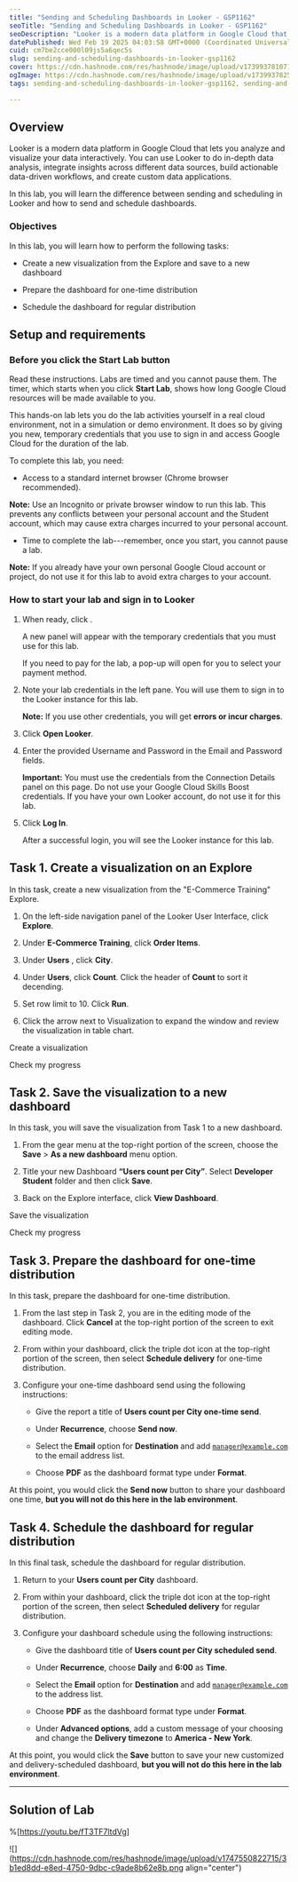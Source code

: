 ```yaml
---
title: "Sending and Scheduling Dashboards in Looker - GSP1162"
seoTitle: "Sending and Scheduling Dashboards in Looker - GSP1162"
seoDescription: "Looker is a modern data platform in Google Cloud that lets you analyze and visualize your data interactively. You can use Looker to do in-depth data analysi"
datePublished: Wed Feb 19 2025 04:03:58 GMT+0000 (Coordinated Universal Time)
cuid: cm7be2cce000l09js5a6qec5s
slug: sending-and-scheduling-dashboards-in-looker-gsp1162
cover: https://cdn.hashnode.com/res/hashnode/image/upload/v1739937810719/6f305fe0-559c-438a-835d-02aafa7684d4.png
ogImage: https://cdn.hashnode.com/res/hashnode/image/upload/v1739937825836/58d3e279-8847-4d42-931d-44ff14539d92.png
tags: sending-and-scheduling-dashboards-in-looker-gsp1162, sending-and-scheduling-dashboards-in-looker, gsp1162

---
```


## **Overview**

Looker is a modern data platform in Google Cloud that lets you analyze and visualize your data interactively. You can use Looker to do in-depth data analysis, integrate insights across different data sources, build actionable data-driven workflows, and create custom data applications.

In this lab, you will learn the difference between sending and scheduling in Looker and how to send and schedule dashboards.

### Objectives

In this lab, you will learn how to perform the following tasks:

* Create a new visualization from the Explore and save to a new dashboard
    
* Prepare the dashboard for one-time distribution
    
* Schedule the dashboard for regular distribution
    

## **Setup and requirements**

### Before you click the Start Lab button

Read these instructions. Labs are timed and you cannot pause them. The timer, which starts when you click **Start Lab**, shows how long Google Cloud resources will be made available to you.

This hands-on lab lets you do the lab activities yourself in a real cloud environment, not in a simulation or demo environment. It does so by giving you new, temporary credentials that you use to sign in and access Google Cloud for the duration of the lab.

To complete this lab, you need:

* Access to a standard internet browser (Chrome browser recommended).
    

**Note:** Use an Incognito or private browser window to run this lab. This prevents any conflicts between your personal account and the Student account, which may cause extra charges incurred to your personal account.

* Time to complete the lab---remember, once you start, you cannot pause a lab.
    

**Note:** If you already have your own personal Google Cloud account or project, do not use it for this lab to avoid extra charges to your account.

### How to start your lab and sign in to Looker

1. When ready, click .
    
    A new panel will appear with the temporary credentials that you must use for this lab.
    
    If you need to pay for the lab, a pop-up will open for you to select your payment method.
    
2. Note your lab credentials in the left pane. You will use them to sign in to the Looker instance for this lab.
    
    **Note:** If you use other credentials, you will get **errors or incur charges**.
    
3. Click **Open Looker**.
    
4. Enter the provided Username and Password in the Email and Password fields.
    
    **Important:** You must use the credentials from the Connection Details panel on this page. Do not use your Google Cloud Skills Boost credentials. If you have your own Looker account, do not use it for this lab.
    
5. Click **Log In**.
    
    After a successful login, you will see the Looker instance for this lab.
    

## **Task 1. Create a visualization on an Explore**

In this task, create a new visualization from the "E-Commerce Training" Explore.

1. On the left-side navigation panel of the Looker User Interface, click **Explore**.
    
2. Under **E-Commerce Training**, click **Order Items**.
    
3. Under **Users** , click **City**.
    
4. Under **Users**, click **Count**. Click the header of **Count** to sort it decending.
    
5. Set row limit to 10. Click **Run**.
    
6. Click the arrow next to Visualization to expand the window and review the visualization in table chart.
    

Create a visualization

Check my progress

## **Task 2. Save the visualization to a new dashboard**

In this task, you will save the visualization from Task 1 to a new dashboard.

1. From the gear menu at the top-right portion of the screen, choose the **Save** &gt; **As a new dashboard** menu option.
    
2. Title your new Dashboard **“Users count per City”**. Select **Developer Student** folder and then click **Save**.
    
3. Back on the Explore interface, click **View Dashboard**.
    

Save the visualization

Check my progress

## **Task 3. Prepare the dashboard for one-time distribution**

In this task, prepare the dashboard for one-time distribution.

1. From the last step in Task 2, you are in the editing mode of the dashboard. Click **Cancel** at the top-right portion of the screen to exit editing mode.
    
2. From within your dashboard, click the triple dot icon at the top-right portion of the screen, then select **Schedule delivery** for one-time distribution.
    
3. Configure your one-time dashboard send using the following instructions:
    
    * Give the report a title of **Users count per City one-time send**.
        
    * Under **Recurrence**, choose **Send now**.
        
    * Select the **Email** option for **Destination** and add [`manager@example.com`](mailto:manager@example.com) to the email address list.
        
    * Choose **PDF** as the dashboard format type under **Format**.
        

At this point, you would click the **Send now** button to share your dashboard one time, **but you will not do this here in the lab environment**.

## **Task 4. Schedule the dashboard for regular distribution**

In this final task, schedule the dashboard for regular distribution.

1. Return to your **Users count per City** dashboard.
    
2. From within your dashboard, click the triple dot icon at the top-right portion of the screen, then select **Scheduled delivery** for regular distribution.
    
3. Configure your dashboard schedule using the following instructions:
    
    * Give the dashboard title of **Users count per City scheduled send**.
        
    * Under **Recurrence**, choose **Daily** and **6:00** as **Time**.
        
    * Select the **Email** option for **Destination** and add [`manager@example.com`](mailto:manager@example.com) to the address list.
        
    * Choose **PDF** as the dashboard format type under **Format**.
        
    * Under **Advanced options**, add a custom message of your choosing and change the **Delivery timezone** to **America - New York**.
        

At this point, you would click the **Save** button to save your new customized and delivery-scheduled dashboard, **but you will not do this here in the lab environment**.

---

## Solution of Lab

%[https://youtu.be/fT3TF7ltdVg] 

![](https://cdn.hashnode.com/res/hashnode/image/upload/v1747550822715/3b1ed8dd-e8ed-4750-9dbc-c9ade8b62e8b.png align="center")